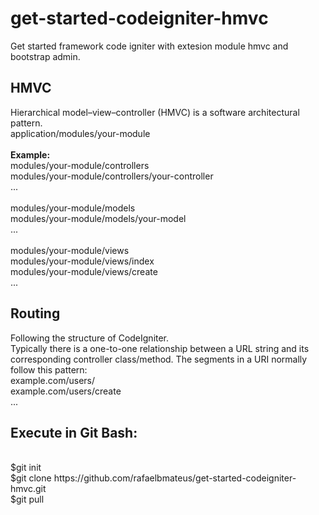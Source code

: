 # get-started-codeigniter-hmvc
Get started framework code igniter with extesion module hmvc and bootstrap admin.

## HMVC
Hierarchical model–view–controller (HMVC) is a software architectural pattern.
<br>
application/modules/your-module
<br>
<br>
<strong>Example:</strong>
<br>
modules/your-module/controllers
<br>
modules/your-module/controllers/your-controller
<br>
...
<br><br>
modules/your-module/models
<br>
modules/your-module/models/your-model
<br>
...
<br><br>
modules/your-module/views
<br>
modules/your-module/views/index
<br>
modules/your-module/views/create
<br>
...

## Routing
Following the structure of CodeIgniter.
<br>
Typically there is a one-to-one relationship between a URL string and its corresponding controller class/method. The segments in a URI normally follow this pattern:
<br>
example.com/users/
<br>
example.com/users/create
<br>
...
<br>

## Execute in Git Bash:
<br>
$git init
<br>
$git clone https://github.com/rafaelbmateus/get-started-codeigniter-hmvc.git
<br>
$git pull
